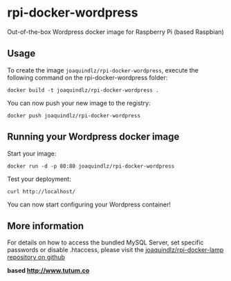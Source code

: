 rpi-docker-wordpress
======================

Out-of-the-box Wordpress docker image for Raspberry Pi (based Raspbian)


Usage
-----

To create the image `joaquindlz/rpi-docker-wordpress`, execute the following command on the rpi-docker-wordpress folder:

	docker build -t joaquindlz/rpi-docker-wordpress .

You can now push your new image to the registry:

	docker push joaquindlz/rpi-docker-wordpress


Running your Wordpress docker image
-----------------------------------

Start your image:

	docker run -d -p 80:80 joaquindlz/rpi-docker-wordpress

Test your deployment:

	curl http://localhost/

You can now start configuring your Wordpress container!


More information
----------------

For details on how to access the bundled MySQL Server, set specific passwords or disable .htaccess,
please visit the [joaquindlz/rpi-docker-lamp repository on github](https://github.com/joaquindlz/rpi-docker-lamp)

**based http://www.tutum.co**
